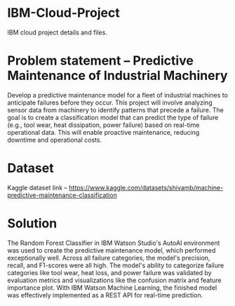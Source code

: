 # IBM-Cloud-Project
IBM cloud project details and files.

# Problem statement – Predictive Maintenance of Industrial Machinery 
Develop a predictive maintenance model for a fleet of industrial machines to anticipate 
failures before they occur. This project will involve analyzing sensor data from machinery 
to identify patterns that precede a failure. The goal is to create a classification model that 
can predict the type of failure (e.g., tool wear, heat dissipation, power failure) based on 
real-time operational data. This will enable proactive maintenance, reducing downtime 
and operational costs.

# Dataset
Kaggle dataset link – https://www.kaggle.com/datasets/shivamb/machine-predictive-maintenance-classification

# Solution 
The Random Forest Classifier in IBM Watson Studio's AutoAI environment was used to create the 
predictive maintenance model, which performed exceptionally well. Across all failure categories, the 
model's precision, recall, and F1-scores were all high. The model's ability to categorize failure categories 
like tool wear, heat loss, and power failure was validated by evaluation metrics and visualizations like the 
confusion matrix and feature importance plot. With IBM Watson Machine Learning, the finished model 
was effectively implemented as a REST API for real-time prediction.
